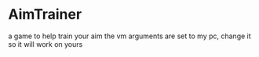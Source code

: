 # AimTrainer
 a game to help train your aim
 the vm arguments are set to my pc, change it so it will work on yours
